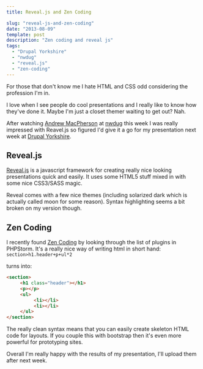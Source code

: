 ```yaml
---
title: Reveal.js and Zen Coding

slug: "reveal-js-and-zen-coding"
date: "2013-08-09"
template: post
description: "Zen coding and reveal js"
tags:
  - "Drupal Yorkshire"
  - "nwdug"
  - "reveal.js"
  - "zen-coding"
---
```

For those that don't know me I hate HTML and CSS odd considering the profession I'm in.

I love when I see people do cool presentations and I really like to know how they've done it. Maybe I'm just a closet themer waiting to get out? Nah.

After watching [Andrew MacPherson](https://twitter.com/MartianWebDev) at [nwdug](http://nwdrupal.org.uk/) this week I was really impressed with Reavel.js so figured I'd give it a go for my presentation next week at [Drupal Yorkshire](http://drupalyorkshire.org.uk/).

## Reveal.js

[Reveal.js](http://lab.hakim.se/reveal-js/) is a javascript framework for creating really nice looking presentations quick and easily. It uses some HTML5 stuff mixed in with some nice CSS3/SASS magic.

Reveal comes with a few nice themes (including solarized dark which is actually called moon for some reason). Syntax highlighting seems a bit broken on my version though.

## Zen Coding
I recently found [Zen Coding](https://code.google.com/p/zen-coding/) by looking through the list of plugins in PHPStorm. It's a really nice way of writing html in short hand:
`section>h1.header+p+ul*2`

turns into:

```html
<section>
     <h1 class="header"></h1>
     <p></p>
     <ul>
          <li></li>
          <li></li>
     </ul>
</section>
```

The really clean syntax means that you can easily create skeleton HTML code for layouts. If you couple this with bootstrap then it's even more powerful for prototyping sites.

Overall I'm really happy with the results of my presentation, I'll upload them after next week.

